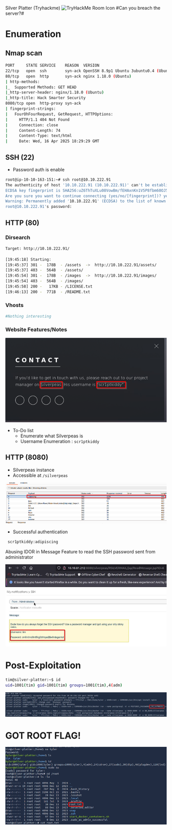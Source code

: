 Silver Platter (Tryhackme)
<img src="https://tryhackme-images.s3.amazonaws.com/room-icons/5f9c7574e201fe31dad228fc-1718362240227" alt="TryHackMe Room Icon" width="150"/>
#Can you breach the server?#
# Enumeration

## Nmap scan

```bash
PORT     STATE SERVICE    REASON  VERSION
22/tcp   open  ssh        syn-ack OpenSSH 8.9p1 Ubuntu 3ubuntu0.4 (Ubuntu Linux; protocol 2.0)
80/tcp   open  http       syn-ack nginx 1.18.0 (Ubuntu)
| http-methods: 
|_  Supported Methods: GET HEAD
|_http-server-header: nginx/1.18.0 (Ubuntu)
|_http-title: Hack Smarter Security
8080/tcp open  http-proxy syn-ack
| fingerprint-strings: 
|   FourOhFourRequest, GetRequest, HTTPOptions: 
|     HTTP/1.1 404 Not Found
|     Connection: close
|     Content-Length: 74
|     Content-Type: text/html
|     Date: Wed, 16 Apr 2025 18:29:29 GMT

```

## SSH (22)

- Password auth is enable

```bash
root@ip-10-10-163-151:~# ssh root@10.10.222.91
The authenticity of host '10.10.222.91 (10.10.222.91)' can't be established.
ECDSA key fingerprint is SHA256:uZ6ThTuXLu08VowBm/fEHAxnKn1V5P8fbm60OJ5HcE8.
Are you sure you want to continue connecting (yes/no/[fingerprint])? yes
Warning: Permanently added '10.10.222.91' (ECDSA) to the list of known hosts.
root@10.10.222.91's password:

```

## HTTP (80)

### Dirsearch

```bash
Target: http://10.10.222.91/

[19:45:18] Starting: 
[19:45:37] 301 -  178B  - /assets  ->  http://10.10.222.91/assets/
[19:45:37] 403 -  564B  - /assets/
[19:45:54] 301 -  178B  - /images  ->  http://10.10.222.91/images/
[19:45:54] 403 -  564B  - /images/
[19:45:58] 200 -   17KB - /LICENSE.txt
[19:46:13] 200 -  771B  - /README.txt
```

### Vhosts

```bash
#Nothing interesting
```

### Website Features/Notes

![image.png](https://github.com/HeinPyaeSoneShein/CTF-Write-up/blob/main/Silver%20Platter%20(THM)/Images/image%20(1).png?raw=true)

- To-Do list
    - Enumerate what Silverpeas is
    - Username Enumeration : `scr1ptkiddy`

## HTTP (8080)

- Silverpeas instance
- Accessible at  `/silverpeas`

![image.png](https://github.com/HeinPyaeSoneShein/CTF-Write-up/blob/main/Silver%20Platter%20(THM)/Images/image%20(3).png?raw=true)

- Successful authentication

```bash
 scr1ptkiddy:adipiscing
```

Abusing IDOR in Message Feature to read the SSH password sent from administrator

![image.png](https://github.com/HeinPyaeSoneShein/CTF-Write-up/blob/main/Silver%20Platter%20(THM)/Images/image%20(4).png?raw=true)

# Post-Exploitation

```bash
tim@silver-platter:~$ id
uid=1001(tim) gid=1001(tim) groups=1001(tim),4(adm)
```

![image.png](https://github.com/HeinPyaeSoneShein/CTF-Write-up/blob/main/Silver%20Platter%20(THM)/Images/image%20(5).png?raw=true)

# GOT ROOT FLAG!

![image.png](https://github.com/HeinPyaeSoneShein/CTF-Write-up/blob/main/Silver%20Platter%20(THM)/Images/image%20(6).png?raw=true)
